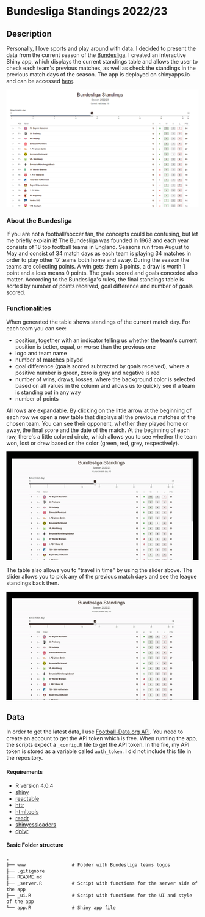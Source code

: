 # Bundesliga Standings 2022/23

## Description

Personally, I love sports and play around with data. I decided to present the data from the current season of the [Bundesliga](https://www.bundesliga.com/en/bundesliga). I created an interactive Shiny app, which displays the current standings table and allows the user to check each team's previous matches, as well as check the standings in the previous match days of the season. The app is deployed on shinyapps.io and can be accessed [here](https://slopers-pinches.shinyapps.io/Bundesliga-Table-Standing/).

![](images/BL%20Screenshot.png)

### **About the Bundesliga**

If you are not a football/soccer fan, the concepts could be confusing, but let me briefly explain it! The Bundesliga was founded in 1963 and each year consists of 18 top football teams in England. Seasons run from August to May and consist of 34 match days as each team is playing 34 matches in order to play other 17 teams both home and away. During the season the teams are collecting points. A win gets them 3 points, a draw is worth 1 point and a loss means 0 points. The goals scored and goals conceded also matter. According to the Bundesliga's rules, the final standings table is sorted by number of points received, goal difference and number of goals scored.

### Functionalities

When generated the table shows standings of the current match day. For each team you can see:

-   position, together with an indicator telling us whether the team's current position is better, equal, or worse than the previous one
-   logo and team name
-   number of matches played
-   goal difference (goals scored subtracted by goals received), where a positive number is green, zero is grey and negative is red
-   number of wins, draws, losses, where the background color is selected based on all values in the column and allows us to quickly see if a team is standing out in any way
-   number of points

All rows are expandable. By clicking on the little arrow at the beginning of each row we open a new table that displays all the previous matches of the chosen team. You can see their opponent, whether they played home or away, the final score and the date of the match. At the beginning of each row, there's a little colored circle, which allows you to see whether the team won, lost or drew based on the color (green, red, grey, respectively).

![Expandable Table](images/BL%20Expandable%20Rows.gif)

The table also allows you to "travel in time" by using the slider above. The slider allows you to pick any of the previous match days and see the league standings back then.

![Matchday Slider](images/BL%20Matchday%20Slider.gif)

## Data

In order to get the latest data, I use [Football-Data.org API](https://www.football-data.org/). You need to create an account to get the API token which is free. When running the app, the scripts expect a `_config.R` file to get the API token. In the file, my API token is stored as a variable called `auth_token`. I did not include this file in the repository.

#### Requirements

-   R version 4.0.4
-   [shiny](https://cran.r-project.org/web/packages/shiny/index.html)
-   [reactable](https://cran.r-project.org/web/packages/reactable/index.html)
-   [httr](https://cran.r-project.org/web/packages/httr/index.html)
-   [htmltools](https://cran.r-project.org/web/packages/htmltools/index.html)
-   [readr](https://cran.r-project.org/web/packages/readr/index.html)
-   [shinycssloaders](https://cran.r-project.org/web/packages/shinycssloaders/index.html)
-   [dplyr](https://cran.r-project.org/web/packages/dplyr/index.html)

#### Basic Folder structure

    .
    ├── www                 # Folder with Bundesliga teams logos                    
    ├── .gitignore                  
    ├── README.md                       
    ├── _server.R           # Script with functions for the server side of the app
    ├── _ui.R               # Script with functions for the UI and style of the app
    └── app.R               # Shiny app file
